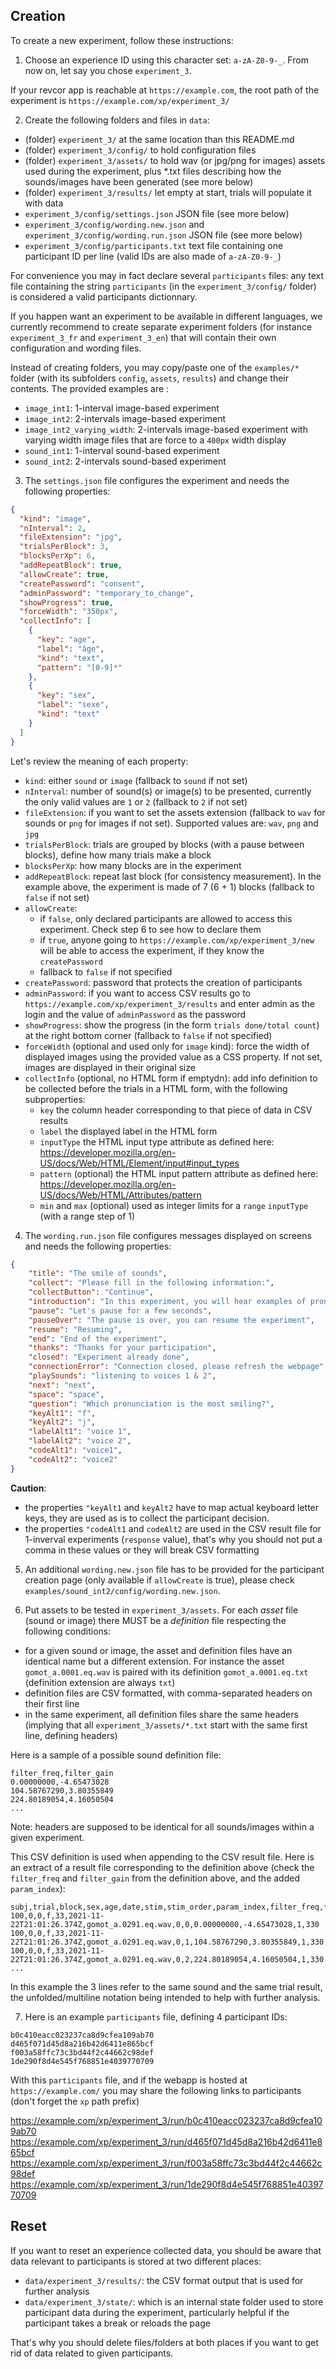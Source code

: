 ## Creation

To create a new experiment, follow these instructions:

1. Choose an experience ID using this character set: `a-zA-Z0-9-_`. From now on, let say you chose `experiment_3`.

If your revcor app is reachable at `https://example.com`, the root path of the experiment is `https://example.com/xp/experiment_3/`

2. Create the following folders and files in `data`:

* (folder) `experiment_3/` at the same location than this README.md
* (folder) `experiment_3/config/` to hold configuration files
* (folder) `experiment_3/assets/` to hold wav (or jpg/png for images) assets used during the experiment, plus *.txt files describing how the sounds/images have been generated (see more below)
* (folder) `experiment_3/results/` let empty at start, trials will populate it with data
* `experiment_3/config/settings.json` JSON file (see more below)
* `experiment_3/config/wording.new.json` and `experiment_3/config/wording.run.json` JSON file (see more below)
* `experiment_3/config/participants.txt` text file containing one participant ID per line (valid IDs are also made of `a-zA-Z0-9-_`)

For convenience you may in fact declare several `participants` files: any text file containing the string `participants` (in the `experiment_3/config/` folder) is considered a valid participants dictionnary.

If you happen want an experiment to be available in different languages, we currently recommend to create separate experiment folders (for instance `experiment_3_fr` and `experiment_3_en`) that will contain their own configuration and wording files.

Instead of creating folders, you may copy/paste one of the `examples/*` folder (with its subfolders `config`, `assets`, `results`) and change their contents. The provided examples are :
* `image_int1`: 1-interval image-based experiment
* `image_int2`: 2-intervals image-based experiment
* `image_int2_varying_width`: 2-intervals image-based experiment with varying width image files that are force to a `400px` width display
* `sound_int1`: 1-interval sound-based experiment
* `sound_int2`: 2-intervals sound-based experiment

3. The `settings.json` file configures the experiment and needs the following properties:

```json
{
  "kind": "image",
  "nInterval": 2,
  "fileExtension": "jpg",
  "trialsPerBlock": 3,
  "blocksPerXp": 6,
  "addRepeatBlock": true,
  "allowCreate": true,
  "createPassword": "consent",
  "adminPassword": "temporary_to_change",
  "showProgress": true,
  "forceWidth": "350px",
  "collectInfo": [
    {
      "key": "age",
      "label": "âge",
      "kind": "text",
      "pattern": "[0-9]*"
    },
    {
      "key": "sex",
      "label": "sexe",
      "kind": "text"
    }
  ]
}
```

Let's review the meaning of each property:

* `kind`: either `sound` or `image` (fallback to `sound` if not set)
* `nInterval`: number of sound(s) or image(s) to be presented, currently the only valid values are `1` or `2` (fallback to `2` if not set)
* `fileExtension`: if you want to set the assets extension (fallback to `wav` for sounds or `png` for images if not set). Supported values are: `wav`, `png` and `jpg`
* `trialsPerBlock`: trials are grouped by blocks (with a pause between blocks), define how many trials make a block
* `blocksPerXp`: how many blocks are in the experiment
* `addRepeatBlock`: repeat last block (for consistency measurement). In the example above, the experiment is made of 7 (6 + 1) blocks (fallback to `false` if not set)
* `allowCreate`:
    * if `false`, only declared participants are allowed to access this experiment. Check step 6 to see how to declare them
    * if `true`, anyone going to `https://example.com/xp/experiment_3/new` will be able to access the experiment, if they know the `createPassword` 
    * fallback to `false` if not specified
* `createPassword`: password that protects the creation of participants
* `adminPassword`: if you want to access CSV results go to `https://example.com/xp/experiment_3/results` and enter admin as the login and the value of `adminPassword` as the password
* `showProgress`: show the progress (in the form `trials done/total count`) at the right bottom corner (fallback to `false` if not specified)
* `forceWidth` (optional and used only for `image` kind): force the width of displayed images using the provided value as a CSS property. If not set, images are displayed in their original size
* `collectInfo` (optional, no HTML form if emptydn): add info definition to be collected before the trials in a HTML form, with the following subproperties:
  - `key` the column header corresponding to that piece of data in CSV results
  - `label` the displayed label in the HTML form
  - `inputType` the HTML input type attribute as defined here: https://developer.mozilla.org/en-US/docs/Web/HTML/Element/input#input_types
  - `pattern` (optional) the HTML input pattern attribute as defined here: https://developer.mozilla.org/en-US/docs/Web/HTML/Attributes/pattern
  - `min` and `max` (optional) used as integer limits for a `range` `inputType` (with a range step of 1) 

4. The `wording.run.json` file configures messages displayed on screens and needs the following properties:

```json
{
    "title": "The smile of sounds",
    "collect": "Please fill in the following information:",
    "collectButton": "Continue",
    "introduction": "In this experiment, you will hear examples of pronunciations of the sound /a/, and we ask you to judge which one you think was pronounced with the most smile.",
    "pause": "Let's pause for a few seconds",
    "pauseOver": "The pause is over, you can resume the experiment",
    "resume": "Resuming",
    "end": "End of the experiment",
    "thanks": "Thanks for your participation",
    "closed": "Experiment already done",
    "connectionError": "Connection closed, please refresh the webpage",
    "playSounds": "listening to voices 1 & 2",
    "next": "next",
    "space": "space",
    "question": "Which pronunciation is the most smiling?",
    "keyAlt1": "f",
    "keyAlt2": "j",
    "labelAlt1": "voice 1",
    "labelAlt2": "voice 2",
    "codeAlt1": "voice1",
    "codeAlt2": "voice2"
}
```

**Caution**:
* the properties `"keyAlt1` and `keyAlt2` have to map actual keyboard letter keys, they are used as is to collect the participant decision.
* the properties `"codeAlt1` and `codeAlt2` are used in the CSV result file for 1-inverval experiments (`response` value), that's why you should not put a comma in these values or they will break CSV formatting

5. An additional `wording.new.json` file has to be provided for the participant creation page (only available if `allowCreate` is true), please check `examples/sound_int2/config/wording.new.json`.

6. Put assets to be tested in `experiment_3/assets`. For each *asset* file (sound or image) there MUST be a *definition* file respecting the following conditions:
* for a given sound or image, the asset and definition files have an identical name but a different extension. For instance the asset `gomot_a.0001.eq.wav` is paired with its definition `gomot_a.0001.eq.txt` (definition extension are always `txt`)
* definition files are CSV formatted, with comma-separated headers on their first line
* in the same experiment, all definition files share the same headers (implying that all `experiment_3/assets/*.txt` start with the same first line, defining headers)

Here is a sample of a possible sound definition file:

```csv
filter_freq,filter_gain
0.00000000,-4.65473028
104.58767290,3.80355849
224.80189054,4.16050504
...
```

Note: headers are supposed to be identical for all sounds/images within a given experiment.

This CSV definition is used when appending to the CSV result file. Here is an extract of a result file corresponding to the definition above (check the `filter_freq` and `filter_gain` from the definition above, and the added `param_index`):

```csv
subj,trial,block,sex,age,date,stim,stim_order,param_index,filter_freq,filter_gain,response,rt
100,0,0,f,33,2021-11-22T21:01:26.374Z,gomot_a.0291.eq.wav,0,0,0.00000000,-4.65473028,1,330
100,0,0,f,33,2021-11-22T21:01:26.374Z,gomot_a.0291.eq.wav,0,1,104.58767290,3.80355849,1,330
100,0,0,f,33,2021-11-22T21:01:26.374Z,gomot_a.0291.eq.wav,0,2,224.80189054,4.16050504,1,330
...
```

In this example the 3 lines refer to the same sound and the same trial result, the unfolded/multiline notation being intended to help with further analysis.

7. Here is an example `participants` file, defining 4 participant IDs:
```text
b0c410eacc023237ca8d9cfea109ab70
d465f071d45d8a216b42d6411e865bcf
f003a58ffc73c3bd44f2c44662c98def
1de290f8d4e545f768851e4039770709
```

With this `participants` file, and if the webapp is hosted at `https://example.com/` you may share the following links to participants (don't forget the `xp` path prefix)

https://example.com/xp/experiment_3/run/b0c410eacc023237ca8d9cfea109ab70
https://example.com/xp/experiment_3/run/d465f071d45d8a216b42d6411e865bcf
https://example.com/xp/experiment_3/run/f003a58ffc73c3bd44f2c44662c98def
https://example.com/xp/experiment_3/run/1de290f8d4e545f768851e4039770709

## Reset

If you want to reset an experience collected data, you should be aware that data relevant to participants is stored at two different places:

- `data/experiment_3/results/`: the CSV format output that is used for further analysis
- `data/experiment_3/state/`: which is an internal state folder used to store participant data during the experiment, particularly helpful if the participant takes a break or reloads the page

That's why you should delete files/folders at both places if you want to get rid of data related to given participants.